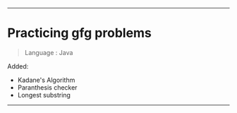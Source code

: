 
___ 

# Practicing gfg problems 

> Language : Java

Added:
- Kadane's Algorithm 
- Paranthesis checker
- Longest substring
___ 
